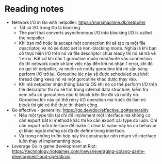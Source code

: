 # Reading notes
- Network I/O in Go with netpoller: https://morsmachine.dk/netpoller
	- Tất cả I/O trong Go là blocking
	- The part that converts asynchronous I/O into blocking I/O is called the netpoller
	- Khi bạn mở hoặc là accept một connection thì sẽ tạo ra một file descriptor, và nó sẽ được set là non-blocking mode. Nghĩa là khi bạn cố thực hiện I/O trên nó và file descriptor chưa ready thì nó sẽ trả về 1 error. Bất cứ khi nào 1 goroutine muốn read/write vào connection đó thì network code sẽ làm việc này đến khi nó nhận 1 error, khi đó nó gọi tới netpoller, và muốn nó notify goroutine khi nó sẵn sàng perform I/O trở lại. Goroutine lúc này sẽ được scheduled out khỏi thread đang keep nó và một goroutine khác được thay vào.
	- Khi mà netpoller nhận thông báo từ OS khi nó có thể perform I/O trên file descriptor thì nó sẽ tìm trong internal data structure, kiểm tra xem nếu có goroutines nào bị block trên file đó và notify nó. Goroutine lúc này có thể retry I/O operation mà trước đó làm nó block thì giờ có thể thực thi thành công.
- Go effective - generality: https://go.dev/doc/effective_go#generality
	- Nếu một type tồn tại chỉ để implement một interface mà không có cần export bất kì method khác thì ko cần export cái type đó luôn. Chỉ cần export mỗi interface để make it clear là value này ko có behavior gì khác ngoài những cái đã đc define trong interface.
	- Và trong những trườn hợp này thì constructor nên return về interface luôn thay vì implementing type.
- Leverage Go in game development at Riot: https://technology.riotgames.com/news/leveraging-golang-game-development-and-operations